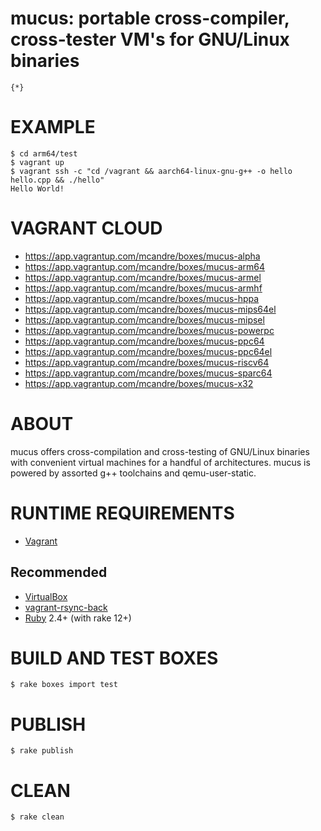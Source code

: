 # mucus: portable cross-compiler, cross-tester VM's for GNU/Linux binaries

```text
{*}
```

# EXAMPLE

```console
$ cd arm64/test
$ vagrant up
$ vagrant ssh -c "cd /vagrant && aarch64-linux-gnu-g++ -o hello hello.cpp && ./hello"
Hello World!
```

# VAGRANT CLOUD

* https://app.vagrantup.com/mcandre/boxes/mucus-alpha
* https://app.vagrantup.com/mcandre/boxes/mucus-arm64
* https://app.vagrantup.com/mcandre/boxes/mucus-armel
* https://app.vagrantup.com/mcandre/boxes/mucus-armhf
* https://app.vagrantup.com/mcandre/boxes/mucus-hppa
* https://app.vagrantup.com/mcandre/boxes/mucus-mips64el
* https://app.vagrantup.com/mcandre/boxes/mucus-mipsel
* https://app.vagrantup.com/mcandre/boxes/mucus-powerpc
* https://app.vagrantup.com/mcandre/boxes/mucus-ppc64
* https://app.vagrantup.com/mcandre/boxes/mucus-ppc64el
* https://app.vagrantup.com/mcandre/boxes/mucus-riscv64
* https://app.vagrantup.com/mcandre/boxes/mucus-sparc64
* https://app.vagrantup.com/mcandre/boxes/mucus-x32

# ABOUT

mucus offers cross-compilation and cross-testing of GNU/Linux binaries with convenient virtual machines for a handful of architectures. mucus is powered by assorted g++ toolchains and qemu-user-static.

# RUNTIME REQUIREMENTS

* [Vagrant](https://www.vagrantup.com)

## Recommended

* [VirtualBox](https://www.virtualbox.org/)
* [vagrant-rsync-back](https://github.com/smerrill/vagrant-rsync-back)
* [Ruby](https://www.ruby-lang.org/en/) 2.4+ (with rake 12+)

# BUILD AND TEST BOXES

```console
$ rake boxes import test
```

# PUBLISH

```console
$ rake publish
```

# CLEAN

```console
$ rake clean
```
